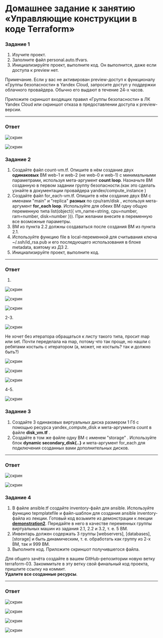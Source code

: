 # Домашнее задание к занятию «Управляющие конструкции в коде Terraform»


### Задание 1

1. Изучите проект.
2. Заполните файл personal.auto.tfvars.
3. Инициализируйте проект, выполните код. Он выполнится, даже если доступа к preview нет.

Примечание. Если у вас не активирован preview-доступ к функционалу «Группы безопасности» в Yandex Cloud, запросите доступ у поддержки облачного провайдера. Обычно его выдают в течение 24-х часов.

Приложите скриншот входящих правил «Группы безопасности» в ЛК Yandex Cloud или скриншот отказа в предоставлении доступа к preview-версии.

------

### Ответ

![скрин](https://github.com/Jlljully/terraform/blob/main/files/lesson_3/Untitled.png "")   

![скрин](https://github.com/Jlljully/terraform/blob/main/files/lesson_3/Untitled2.png "")  

### Задание 2

1. Создайте файл count-vm.tf. Опишите в нём создание двух **одинаковых** ВМ  web-1 и web-2 (не web-0 и web-1) с минимальными параметрами, используя мета-аргумент **count loop**. Назначьте ВМ созданную в первом задании группу безопасности.(как это сделать узнайте в документации провайдера yandex/compute_instance )
2. Создайте файл for_each-vm.tf. Опишите в нём создание двух ВМ с именами "main" и "replica" **разных** по cpu/ram/disk , используя мета-аргумент **for_each loop**. Используйте для обеих ВМ одну общую переменную типа list(object({ vm_name=string, cpu=number, ram=number, disk=number  })). При желании внесите в переменную все возможные параметры.
3. ВМ из пункта 2.2 должны создаваться после создания ВМ из пункта 2.1.
4. Используйте функцию file в local-переменной для считывания ключа ~/.ssh/id_rsa.pub и его последующего использования в блоке metadata, взятому из ДЗ 2.
5. Инициализируйте проект, выполните код.

------

### Ответ

1.
![скрин](https://github.com/Jlljully/terraform/blob/main/files/lesson_3/Untitled3.png "")   

![скрин](https://github.com/Jlljully/terraform/blob/main/files/lesson_3/Untitled4.png "")  

![скрин](https://github.com/Jlljully/terraform/blob/main/files/lesson_3/Untitled5.png "")  

2-3. 

![скрин](https://github.com/Jlljully/terraform/blob/main/files/lesson_3/Untitled6.png "")   

Не хочет без итератора обращаться к листу такого типа, просит map или set. Почти переделала на map, потому что так проще, но нашли с ребятами костыль с итератором (а, может, не костыль? так и должно быть?)  

![скрин](https://github.com/Jlljully/terraform/blob/main/files/lesson_3/Untitled7.png "")  

![скрин](https://github.com/Jlljully/terraform/blob/main/files/lesson_3/Untitled8.png "")  

![скрин](https://github.com/Jlljully/terraform/blob/main/files/lesson_3/Untitled9.png "")  

4-5. 

![скрин](https://github.com/Jlljully/terraform/blob/main/files/lesson_3/Untitled10.png "")  


### Задание 3

1. Создайте 3 одинаковых виртуальных диска размером 1 Гб с помощью ресурса yandex_compute_disk и мета-аргумента count в файле **disk_vm.tf** .
2. Создайте в том же файле одну ВМ c именем "storage" . Используйте блок **dynamic secondary_disk{..}** и мета-аргумент for_each для подключения созданных вами дополнительных дисков.

------

### Ответ

![скрин](https://github.com/Jlljully/terraform/blob/main/files/lesson_3/Untitled11.png "")  

![скрин](https://github.com/Jlljully/terraform/blob/main/files/lesson_3/Untitled12.png "")  


### Задание 4

1. В файле ansible.tf создайте inventory-файл для ansible.
Используйте функцию tepmplatefile и файл-шаблон для создания ansible inventory-файла из лекции.
Готовый код возьмите из демонстрации к лекции [**demonstration2**](https://github.com/netology-code/ter-homeworks/tree/main/03/demonstration2).
Передайте в него в качестве переменных группы виртуальных машин из задания 2.1, 2.2 и 3.2, т. е. 5 ВМ.
2. Инвентарь должен содержать 3 группы [webservers], [databases], [storage] и быть динамическим, т. е. обработать как группу из 2-х ВМ, так и 999 ВМ.
4. Выполните код. Приложите скриншот получившегося файла. 

Для общего зачёта создайте в вашем GitHub-репозитории новую ветку terraform-03. Закоммитьте в эту ветку свой финальный код проекта, пришлите ссылку на коммит.   
**Удалите все созданные ресурсы**.

------

### Ответ

![скрин](https://github.com/Jlljully/terraform/blob/main/files/lesson_3/Untitled13.png "")  

![скрин](https://github.com/Jlljully/terraform/blob/main/files/lesson_3/Untitled14.png "")  

![скрин](https://github.com/Jlljully/terraform/blob/main/files/lesson_3/Untitled15.png "")  

![скрин](https://github.com/Jlljully/terraform/blob/main/files/lesson_3/Untitled16.png "")  


